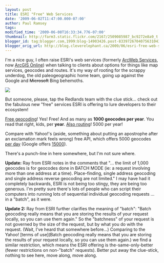 ```yaml
---
layout: post
title: ESRI "Free" Web Services
date: '2009-06-02T11:47:00.000-07:00'
author: Paul Ramsey
tags: 
modified_time: '2009-06-08T16:33:34.776-07:00'
thumbnail: http://farm3.static.flickr.com/2167/2509085987_bc9272e8a9_t.jpg
blogger_id: tag:blogger.com,1999:blog-14903426.post-8339726704075631043
blogger_orig_url: http://blog.cleverelephant.ca/2009/06/esri-free-web-services.html
---
```


I'm a nice guy, I often raise ESRI's web services (formerly [ArcWeb Services](http://www1.arcwebservices.com/), now [ArcGIS Online](http://resources.esri.com/arcgisonlineservices/)) when talking to clients about options for things like map services, geocodes and routes. It's my way of rooting for the scrappy underdog, the old paleogeographic home team, going up against the Google and <strike>Microsoft</strike> Bing behemoths.

<img src="http://farm3.static.flickr.com/2167/2509085987_bc9272e8a9.jpg"/>

But someone, please, tap the Redlands team with the clue stick... check out the fabulous new "free" services ESRI is offering to lure developers to their ecosystem!

[Free geocoding](http://www.esri.com/software/arcgis/arcgisonline/world_geocoding.html)! Yes! Free! And as many as **1000 geocodes per year**. You read that right, kids, per **year**. [Also routing](http://www.esri.com/software/arcgis/arcgisonline/world_routing.html)! 5000 per year!

Compare with Yahoo!'s (aside, something about putting an apostrophe after an exclamation mark feels wrong) free API, which offers 5000 geocodes [per day](http://developer.yahoo.com/maps/rest/V1/geocode.html) (Google offers [15000](http://code.google.com/apis/maps/faq.html#geocoder_limit)).

There's a punch-line in here somewhere, but I'm not sure where.

**Update:** Ray from ESRI notes in the comments that "... the limit of 1,000 geocodes is for geocodes done in BATCH MODE (ie: a request involving more than one address at a time). Place-finding, single address geocoding and single address reverse geocoding are not limited."  I may have had it completely backwards, ESRI is not being too stingy, they are being too generous. I'm pretty sure there's lots of people who can script their computers into running lots of sequential individual geocoding requests ... in a "batch", as it were.

**Update 2:** Ray from ESRI further clarifies the meaning of "batch": "Batch geocoding really means that you are storing the results of your request locally, so you can use them again." So the "batchness" of your request is not governed by the size of the request, but by what you do with the request. (Wait, I've heard that somewhere before...) Comparing to the Yahoo! [terms of use](Batch geocoding really means that you are storing the results of your request locally, so you can use them again.) we find a similar restriction, which means the ESRI offering is the-same-only-better (fewer restrictions on non-"batch" requests). Better put away the clue-stick, nothing to see here, move along, move along.

